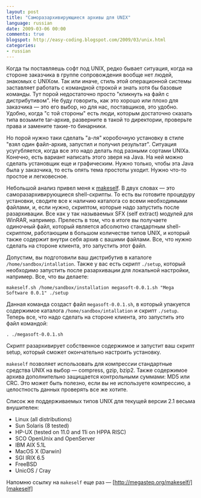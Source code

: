 ```yaml
---
layout: post
title: "Саморазархивирующиеся архивы для UNIX"
language: russian
date: 2009-03-06 00:00
comments: true
blogspot: http://easy-coding.blogspot.com/2009/03/unix.html
categories:
- russian
---
```

Когда ты поставляешь софт под UNIX, редко бывает ситуация, когда на стороне заказчика в группе сопровождения вообще нет людей, знакомых с UNIXом. Так или иначе, стиль этой операционной системы заставляет работать с командной строкой и знать хотя бы базовые команды. Тут порой недостаточно просто "кликнуть на файл с дистрибутивом". Не буду говорить, как это хорошо или плохо для заказчика — это его выбор, но для нас, поставщиков, это удобно. Удобно, когда "с той стороны" есть люди, которым достаточно сказать типа возьмите tar-архив, разверните в такой то директории, проверьте права и замените такие-то бинарники.

Но порой нужно таки сделать "а-ля" коробочную установку в стиле "взял один файл-архив, запустил и получил результат". Ситуация усугубляется, когда все это надо делать под разными сортами UNIXа. Конечно, есть вариант написать этого зверя на Java. На ней можно сделать установщик еще и графическим. Нужно только, чтобы эта Java была у заказчика, то есть опять тема простоты уходит. Нужно что-то простое и легковесное.

Небольшой анализ привел меня к [makeself][]. В двух словах — это саморазархивирующиеся shell-скрипты. То есть вы готовите процедуру установки, сводите все к наличию каталога со всеми необходимыми файлами, и, если нужно, скриптом, которые надо запустить после разархивации. Все как у так называемых SFX (self extract) модулей для WinRAR, например. Прелесть в том, что в итоге вы получаете одиночный файл, который является абсолютно стандартным shell-скриптом, работающим в большом количестве типов UNIX, и который также содержит внутри себя архив с вашими файлами. Все, что нужно сделать на стороне клиента, это запустить этот файл.

Допустим, вы подготовили ваш дистрибутив в каталоге `/home/sandbox/intallation`. Также у вас есть скрипт `./setup`, который необходимо запустить после разархивации для локальной настройки, например. Все, что вы делаете:

    makeself.sh /home/sandbox/installation megasoft-0.0.1.sh "Mega Software 0.0.1" ./setup

Данная команда создаст файл `megasoft-0.0.1.sh`, в который упакуется содержимое каталога `/home/sandbox/intallation` и скрипт `./setup`. Теперь все, что надо сделать на стороне клиента, это запустить это файл командой:

    . ./megasoft-0.0.1.sh

Скрипт разархивирует собственное содержимое и запустит ваш скрипт setup, который сможет окончательно настроить установку.

`makeself` позволяет использовать для компрессии стандартные средства UNIX на выбор — compress, gzip, bzip2. Также содержимое архива дополнительно защищается контрольными суммами: MD5 или CRC. Это может быть полезно, если вы не используете компрессию, а целостность данных проверять все же хотите.

Список же поддерживаемых типов UNIX для текущей версии 2.1 весьма внушителен:

* Linux (all distributions)
* Sun Solaris (8 tested)
* HP-UX (tested on 11.0 and 11i on HPPA RISC)
* SCO OpenUnix and OpenServer
* IBM AIX 5.1L
* MacOS X (Darwin)
* SGI IRIX 6.5
* FreeBSD
* UnicOS / Cray

Напомню ссылку на `makeself` еще раз — [http://megastep.org/makeself/][makeself]

[makeself]: http://megastep.org/makeself/
